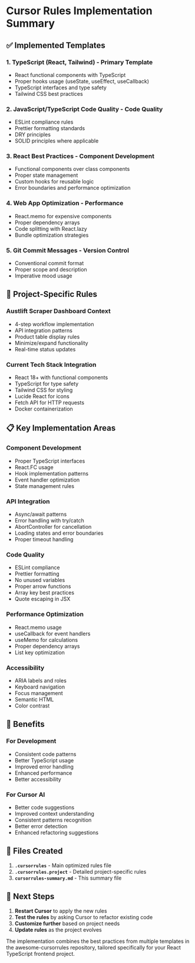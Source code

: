 # Cursor Rules Implementation Summary

## ✅ Implemented Templates

### 1. **TypeScript (React, Tailwind)** - Primary Template
- React functional components with TypeScript
- Proper hooks usage (useState, useEffect, useCallback)
- TypeScript interfaces and type safety
- Tailwind CSS best practices

### 2. **JavaScript/TypeScript Code Quality** - Code Quality
- ESLint compliance rules
- Prettier formatting standards
- DRY principles
- SOLID principles where applicable

### 3. **React Best Practices** - Component Development
- Functional components over class components
- Proper state management
- Custom hooks for reusable logic
- Error boundaries and performance optimization

### 4. **Web App Optimization** - Performance
- React.memo for expensive components
- Proper dependency arrays
- Code splitting with React.lazy
- Bundle optimization strategies

### 5. **Git Commit Messages** - Version Control
- Conventional commit format
- Proper scope and description
- Imperative mood usage

## 🎯 Project-Specific Rules

### **Austlift Scraper Dashboard Context**
- 4-step workflow implementation
- API integration patterns
- Product table display rules
- Minimize/expand functionality
- Real-time status updates

### **Current Tech Stack Integration**
- React 18+ with functional components
- TypeScript for type safety
- Tailwind CSS for styling
- Lucide React for icons
- Fetch API for HTTP requests
- Docker containerization

## 📋 Key Implementation Areas

### **Component Development**
- Proper TypeScript interfaces
- React.FC usage
- Hook implementation patterns
- Event handler optimization
- State management rules

### **API Integration**
- Async/await patterns
- Error handling with try/catch
- AbortController for cancellation
- Loading states and error boundaries
- Proper timeout handling

### **Code Quality**
- ESLint compliance
- Prettier formatting
- No unused variables
- Proper arrow functions
- Array key best practices
- Quote escaping in JSX

### **Performance Optimization**
- React.memo usage
- useCallback for event handlers
- useMemo for calculations
- Proper dependency arrays
- List key optimization

### **Accessibility**
- ARIA labels and roles
- Keyboard navigation
- Focus management
- Semantic HTML
- Color contrast

## 🚀 Benefits

### **For Development**
- Consistent code patterns
- Better TypeScript usage
- Improved error handling
- Enhanced performance
- Better accessibility

### **For Cursor AI**
- Better code suggestions
- Improved context understanding
- Consistent patterns recognition
- Better error detection
- Enhanced refactoring suggestions

## 📁 Files Created

1. **`.cursorrules`** - Main optimized rules file
2. **`.cursorrules.project`** - Detailed project-specific rules
3. **`cursorrules-summary.md`** - This summary file

## 🔄 Next Steps

1. **Restart Cursor** to apply the new rules
2. **Test the rules** by asking Cursor to refactor existing code
3. **Customize further** based on project needs
4. **Update rules** as the project evolves

The implementation combines the best practices from multiple templates in the awesome-cursorrules repository, tailored specifically for your React TypeScript frontend project.
